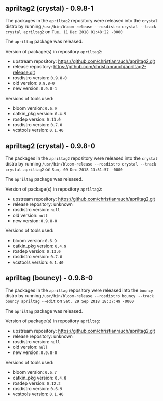 ## apriltag2 (crystal) - 0.9.8-1

The packages in the `apriltag2` repository were released into the `crystal` distro by running `/usr/bin/bloom-release --rosdistro crystal --track crystal apriltag2` on `Tue, 11 Dec 2018 01:48:22 -0000`

The `apriltag` package was released.

Version of package(s) in repository `apriltag2`:

- upstream repository: https://github.com/christianrauch/apriltag2.git
- release repository: https://github.com/christianrauch/apriltag2-release.git
- rosdistro version: `0.9.8-0`
- old version: `0.9.8-0`
- new version: `0.9.8-1`

Versions of tools used:

- bloom version: `0.6.9`
- catkin_pkg version: `0.4.9`
- rosdep version: `0.13.0`
- rosdistro version: `0.7.0`
- vcstools version: `0.1.40`


## apriltag2 (crystal) - 0.9.8-0

The packages in the `apriltag2` repository were released into the `crystal` distro by running `/usr/bin/bloom-release --rosdistro crystal --track crystal apriltag2` on `Sun, 09 Dec 2018 13:51:57 -0000`

The `apriltag` package was released.

Version of package(s) in repository `apriltag2`:

- upstream repository: https://github.com/christianrauch/apriltag2.git
- release repository: unknown
- rosdistro version: `null`
- old version: `null`
- new version: `0.9.8-0`

Versions of tools used:

- bloom version: `0.6.9`
- catkin_pkg version: `0.4.9`
- rosdep version: `0.13.0`
- rosdistro version: `0.7.0`
- vcstools version: `0.1.40`


## apriltag (bouncy) - 0.9.8-0

The packages in the `apriltag` repository were released into the `bouncy` distro by running `/usr/bin/bloom-release --rosdistro bouncy --track bouncy apriltag --edit` on `Sat, 29 Sep 2018 18:37:49 -0000`

The `apriltag` package was released.

Version of package(s) in repository `apriltag`:

- upstream repository: https://github.com/christianrauch/apriltag2.git
- release repository: unknown
- rosdistro version: `null`
- old version: `null`
- new version: `0.9.8-0`

Versions of tools used:

- bloom version: `0.6.7`
- catkin_pkg version: `0.4.8`
- rosdep version: `0.12.2`
- rosdistro version: `0.6.9`
- vcstools version: `0.1.40`


